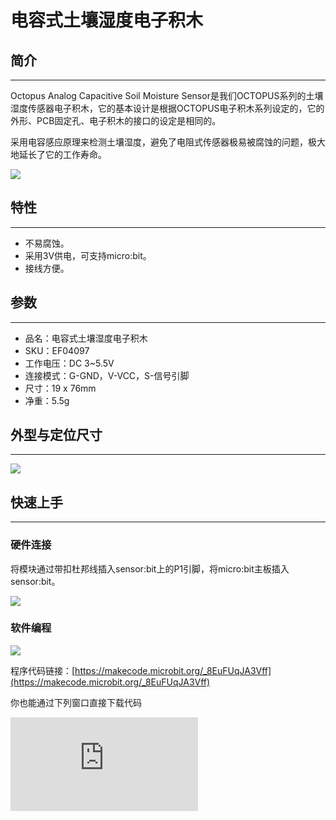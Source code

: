 ﻿# 电容式土壤湿度电子积木

## 简介
---

Octopus Analog Capacitive Soil Moisture Sensor是我们OCTOPUS系列的土壤湿度传感器电子积木，它的基本设计是根据OCTOPUS电子积木系列设定的，它的外形、PCB固定孔、电子积木的接口的设定是相同的。

采用电容感应原理来检测土壤湿度，避免了电阻式传感器极易被腐蚀的问题，极大地延长了它的工作寿命。



![](https://wiki-media-ef.oss-cn-hongkong.aliyuncs.com/docs/microbit/sensor/octopus-sensors/sensor/images/04097_00.jpg)



## 特性
---
- 不易腐蚀。
- 采用3V供电，可支持micro:bit。
- 接线方便。

## 参数
---
- 品名：电容式土壤湿度电子积木
- SKU：EF04097
- 工作电压：DC 3~5.5V
- 连接模式：G-GND，V-VCC，S-信号引脚
- 尺寸：19 x 76mm
- 净重：5.5g

## 外型与定位尺寸
---

![](https://wiki-media-ef.oss-cn-hongkong.aliyuncs.com/docs/microbit/sensor/octopus-sensors/sensor/images/04097_01.png)


## 快速上手
---
### 硬件连接

将模块通过带扣杜邦线插入sensor:bit上的P1引脚，将micro:bit主板插入sensor:bit。


![](https://wiki-media-ef.oss-cn-hongkong.aliyuncs.com/docs/microbit/sensor/octopus-sensors/sensor/images/04097_02.png)


### 软件编程



![](https://wiki-media-ef.oss-cn-hongkong.aliyuncs.com/docs/microbit/sensor/octopus-sensors/sensor/images/04027_03.png)


程序代码链接：[https://makecode.microbit.org/_8EuFUqJA3Vff](https://makecode.microbit.org/_8EuFUqJA3Vff)

你也能通过下列窗口直接下载代码
<div
    style={{
        position: 'relative',
        paddingBottom: '60%',
        overflow: 'hidden',
    }}
>
    <iframe
        src="https://makecode.microbit.org/_8EuFUqJA3Vff"
        frameborder="0"
        sandbox="allow-popups allow-forms allow-scripts allow-same-origin"
        style={{
            position: 'absolute',
            width: '100%',
            height: '100%',
        }}
    />
</div>

### 结果

点阵显示屏显示当前土壤湿度值。

## 常见问题
